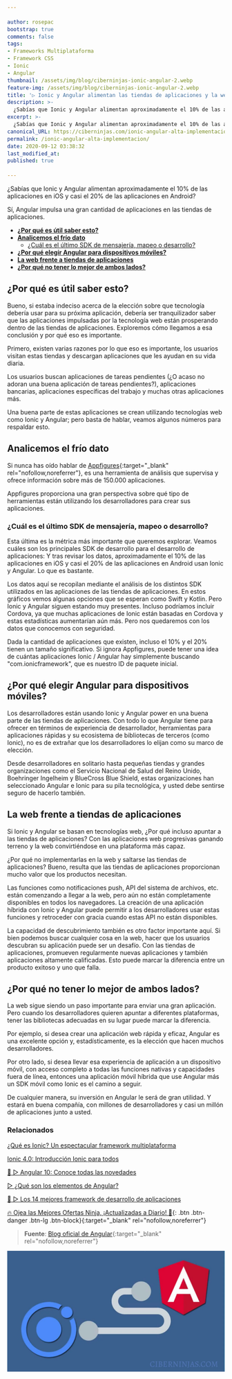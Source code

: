 ```yaml
---

author: rosepac
bootstrap: true
comments: false
tags:
- Frameworks Multiplataforma
- Framework CSS
- Ionic
- Angular
thumbnail: /assets/img/blog/ciberninjas-ionic-angular-2.webp
feature-img: /assets/img/blog/ciberninjas-ionic-angular-2.webp
title: '▷ Ionic y Angular alimentan las tiendas de aplicaciones y la web'
description: >-
  ¿Sabías que Ionic y Angular alimentan aproximadamente el 10% de las aplicaciones en iOS y casi el 20% de las aplicaciones en Android?
excerpt: >-
  ¿Sabías que Ionic y Angular alimentan aproximadamente el 10% de las aplicaciones en iOS y casi el 20% de las aplicaciones en Android?
canonical_URL: https://ciberninjas.com/ionic-angular-alta-implementacion/
permalink: /ionic-angular-alta-implementacion/
date: 2020-09-12 03:38:32
last_modified_at: 
published: true

---
```


¿Sabías que Ionic y Angular alimentan aproximadamente el 10% de las aplicaciones en iOS y casi el 20% de las aplicaciones en Android?

Sí, Angular impulsa una gran cantidad de aplicaciones en las tiendas de aplicaciones.

- [**¿Por qué es útil saber esto?**](#por-qué-es-útil-saber-esto)
- [**Analicemos el frío dato**](#analicemos-el-frío-dato)
  - [¿Cuál es el último SDK de mensajería, mapeo o desarrollo?](#cuál-es-el-último-sdk-de-mensajería-mapeo-o-desarrollo)
- [**¿Por qué elegir Angular para dispositivos móviles?**](#por-qué-elegir-angular-para-dispositivos-móviles)
- [**La web frente a tiendas de aplicaciones**](#la-web-frente-a-tiendas-de-aplicaciones)
- [**¿Por qué no tener lo mejor de ambos lados?**](#por-qué-no-tener-lo-mejor-de-ambos-lados)

## **¿Por qué es útil saber esto?**

Bueno, si estaba indeciso acerca de la elección sobre que tecnología  debería usar para su próxima aplicación, debería ser tranquilizador saber que las aplicaciones impulsadas por la tecnología web están prosperando dentro de las tiendas de aplicaciones. Exploremos cómo llegamos a esa conclusión y por qué eso es importante.

Primero, existen varias razones por lo que eso es importante, los usuarios visitan estas tiendas y descargan aplicaciones que les ayudan en su vida diaria.

Los usuarios buscan aplicaciones de tareas pendientes (¿O acaso no adoran una buena aplicación de tareas pendientes?), aplicaciones bancarias, aplicaciones específicas del trabajo y muchas otras aplicaciones más.

Una buena parte de estas aplicaciones se crean utilizando tecnologías web como Ionic y Angular; pero basta de hablar, veamos algunos números para respaldar esto.

## **Analicemos el frío dato**

Si nunca has oído hablar de [Appfigures](https://appfigures.com/top-sdks/development/apps){:target="_blank" rel="nofollow,noreferrer"}, es una herramienta de análisis que supervisa y ofrece información sobre más de 150.000 aplicaciones.

Appfigures proporciona una gran perspectiva sobre qué tipo de herramientas están utilizando los desarrolladores para crear sus aplicaciones.

### ¿Cuál es el último SDK de mensajería, mapeo o desarrollo?

Esta última es la métrica más importante que queremos explorar. Veamos cuáles son los principales SDK de desarrollo para el desarrollo de aplicaciones: Y tras revisar los datos, aproximadamente el 10% de las aplicaciones en iOS y casi el 20% de las aplicaciones en Android usan Ionic y Angular. Lo que es bastante.

Los datos aquí se recopilan mediante el análisis de los distintos SDK utilizados en las aplicaciones de las tiendas de aplicaciones. En estos gráficos vemos algunas opciones que se esperan como Swift y Kotlin. Pero Ionic y Angular siguen estando muy presentes. Incluso podríamos incluir Cordova, ya que muchas aplicaciones de Ionic están basadas en Cordova y estas estadísticas aumentarían aún más. Pero nos quedaremos con los datos que conocemos con seguridad.

Dada la cantidad de aplicaciones que existen, incluso el 10% y el 20% tienen un tamaño significativo. Si ignora Appfigures, puede tener una idea de cuántas aplicaciones Ionic / Angular hay simplemente buscando "com.ionicframework", que es nuestro ID de paquete inicial.

## **¿Por qué elegir Angular para dispositivos móviles?**

Los desarrolladores están usando Ionic y Angular power en una buena parte de las tiendas de aplicaciones. Con todo lo que Angular tiene para ofrecer en términos de experiencia de desarrollador, herramientas para aplicaciones rápidas y su ecosistema de bibliotecas de terceros (como Ionic), no es de extrañar que los desarrolladores lo elijan como su marco de elección.

Desde desarrolladores en solitario hasta pequeñas tiendas y grandes organizaciones como el Servicio Nacional de Salud del Reino Unido, Boehringer Ingelheim y BlueCross Blue Shield, estas organizaciones han seleccionado Angular e Ionic para su pila tecnológica, y usted debe sentirse seguro de hacerlo también.

## **La web frente a tiendas de aplicaciones**

Si Ionic y Angular se basan en tecnologías web, ¿Por qué incluso apuntar a las tiendas de aplicaciones? Con las aplicaciones web progresivas ganando terreno y la web convirtiéndose en una plataforma más capaz.

¿Por qué no implementarlas en la web y saltarse las tiendas de aplicaciones? Bueno, resulta que las tiendas de aplicaciones proporcionan mucho valor que los productos necesitan.

Las funciones como notificaciones push, API del sistema de archivos, etc. están comenzando a llegar a la web, pero aún no están completamente disponibles en todos los navegadores. La creación de una aplicación híbrida con Ionic y Angular puede permitir a los desarrolladores usar estas funciones y retroceder con gracia cuando estas API no están disponibles.

La capacidad de descubrimiento también es otro factor importante aquí. Si bien podemos buscar cualquier cosa en la web, hacer que los usuarios descubran su aplicación puede ser un desafío. Con las tiendas de aplicaciones, promueven regularmente nuevas aplicaciones y también aplicaciones altamente calificadas. Esto puede marcar la diferencia entre un producto exitoso y uno que falla.

## **¿Por qué no tener lo mejor de ambos lados?**

La web sigue siendo un paso importante para enviar una gran aplicación. Pero cuando los desarrolladores quieren apuntar a diferentes plataformas, tener las bibliotecas adecuadas en su lugar puede marcar la diferencia.

Por ejemplo, si desea crear una aplicación web rápida y eficaz, Angular es una excelente opción y, estadísticamente, es la elección que hacen muchos desarrolladores.

Por otro lado, si desea llevar esa experiencia de aplicación a un dispositivo móvil, con acceso completo a todas las funciones nativas y capacidades fuera de línea, entonces una aplicación móvil híbrida que use Angular más un SDK móvil como Ionic es el camino a seguir.

De cualquier manera, su inversión en Angular le será de gran utilidad. Y estará en buena compañía, con millones de desarrolladores y casi un millón de aplicaciones junto a usted.

### **Relacionados** <!-- omit in toc -->

[¿Qué es Ionic? Un espectacular framework multiplataforma](https://ciberninjas.com/ionic-framework/)

[Ionic 4.0: Introducción Ionic para todos](https://ciberninjas.com/ionic-4-0-introduccion-ionic-para-todos/)

[🥇 ▷ Angular 10: Conoce todas las novedades](https://ciberninjas.com/angular-10-novedades/)

[▷ ¿Qué son los elementos de Angular?]()

[🥇 ▷ Los 14 mejores framework de desarrollo de aplicaciones](https://ciberninjas.com/mejores-sdk-multiplataforma-2019-20/)

[🔥 Ojea las Mejores Ofertas Ninja, ¡Actualizadas a Diario! 🎁](https://www.amazon.es/shop/cibercursos){: .btn .btn-danger .btn-lg .btn-block}{:target="_blank" rel="nofollow,noreferrer"}

> **Fuente**: [Blog oficial de Angular](https://blog.angular.io/ionic-angular-powering-the-app-store-and-the-web-4c4d420ca117 "Blog oficial de Angular"){:target="_blank" rel="nofollow,noreferrer"}

![Ionic y Angular alimentan las tiendas de aplicaciones y la web](/assets/img/blog/ciberninjas-ionic-angular-2.webp "Ionic y Angular alimentan las tiendas de aplicaciones y la web")